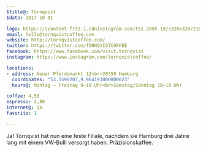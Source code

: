 ```yaml
---
$title@: Tōrnqvist
$date: 2017-10-01

logo: https://scontent-frt3-1.cdninstagram.com/t51.2885-19/s320x320/21688869_126273727958188_7447880557242875904_n.jpg
email: hello@tornqvistcoffee.com
website: http://tornqvistcoffee.com/
twitter: https://twitter.com/TORNQVISTCOFFEE
facebook: https://www.facebook.com/visit.tornqvist
instagram: https://www.instagram.com/tornqvistcoffee/

locations:
- address: Neuer Pferdemarkt 12<br>20359 Hamburg
  coordinates: "53.5590207,9.964193000000023"
  hours@: Montag – Freitag 9–18 Uhr<br>Samstag/Sonntag 10–18 Uhr

coffee: 4,50
espresso: 2,80
internet@: ja
favorite: 1

---
```

Ja! Tōrnqvist hat nun eine feste Filiale, nachdem sie Hamburg drei Jahre lang mit einem VW-Bulli versorgt haben. Präzisionskaffee.